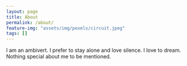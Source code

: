 ```yaml
---
layout: page
title: About
permalink: /about/
feature-img: "assets/img/pexels/circuit.jpeg"
tags: []
---
```


I am an ambivert. I prefer to stay alone and love silence. I love to dream. Nothing special about me to be mentioned.
 
